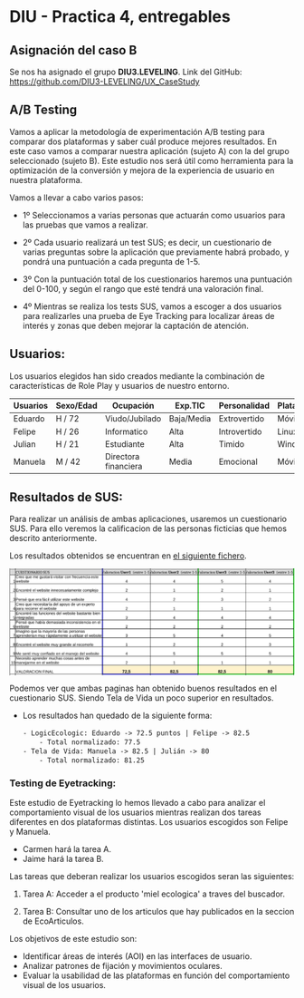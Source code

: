 # DIU - Practica 4, entregables

## Asignación del caso B
Se nos ha asignado el grupo **DIU3.LEVELING**. Link del GitHub: https://github.com/DIU3-LEVELING/UX_CaseStudy

## A/B Testing

Vamos a aplicar la metodología de experimentación A/B testing para comparar dos plataformas y saber cuál produce mejores resultados. En este caso vamos a comparar nuestra aplicación (sujeto A) con la del grupo seleccionado (sujeto B).
Este estudio nos será útil como herramienta para la optimización de la conversión y mejora de la experiencia de usuario en nuestra plataforma.

Vamos a llevar a cabo varios pasos:

  - 1º Seleccionamos a varias personas que actuarán como usuarios para las pruebas que vamos a realizar.
  
  - 2º Cada usuario realizará un test SUS; es decir, un cuestionario de varias preguntas sobre la aplicación que previamente habrá probado, y pondrá una puntuación a cada pregunta de 1-5.
  
  - 3º Con la puntuación total de los cuestionarios haremos una puntuación del 0-100, y según el rango que esté tendrá una valoración final.
  
  - 4º Mientras se realiza los tests SUS, vamos a escoger a dos usuarios para realizarles una prueba de Eye Tracking para localizar áreas de interés y zonas que deben mejorar la captación de atención.

## Usuarios:

Los usuarios elegidos han sido creados mediante la combinación de características de Role Play y usuarios de nuestro entorno.

| Usuarios | Sexo/Edad     | Ocupación   |  Exp.TIC    | Personalidad | Plataforma | TestA/B
| ------------- | -------- | ----------- | ----------- | -----------  | ---------- | ----
| Eduardo  | H / 72   | Viudo/Jubilado  | Baja/Media       | Extrovertido | Móvil       | A 
| Felipe  | H / 26   | Informatico  | Alta       | Introvertido       | Linux        | A 
| Julian  | H / 21   | Estudiante     | Alta        | Timido    | Windows      | B 
| Manuela  | M / 42   | Directora financiera  | Media      | Emocional     | Móvil        | B

## Resultados de SUS:

Para realizar un análisis de ambas aplicaciones, usaremos un cuestionario SUS. Para ello veremos la calificacion de las personas ficticias que hemos descrito anteriormente.

Los resultados obtenidos se encuentran en [el siguiente fichero](Cuestionario_SUS_DIU.xlsx).

<img align="center" src="Cuestionario_SUS_P4.png" alt="Resultados SUS"/>

Podemos ver que ambas paginas han obtenido buenos resultados en el cuestionario SUS. Siendo Tela de Vida un poco superior en resultados.

   - Los resultados han quedado de la siguiente forma:
     
         - LogicEcologic: Eduardo -> 72.5 puntos | Felipe -> 82.5
             - Total normalizado: 77.5
         - Tela de Vida: Manuela -> 82.5 | Julián -> 80
             - Total normalizado: 81.25

### Testing de Eyetracking: 
Este estudio de Eyetracking lo hemos llevado a cabo para analizar el comportamiento visual de los usuarios mientras realizan dos tareas diferentes en dos plataformas distintas.
Los usuarios escogidos son Felipe y Manuela.
- Carmen hará la tarea A.
- Jaime hará la tarea B.

Las tareas que deberan realizar los usuarios escogidos seran las siguientes:
1. Tarea A: Acceder a el producto 'miel ecologica' a traves del buscador.

2. Tarea B: Consultar uno de los articulos que hay publicados en la seccion de EcoArticulos.

Los objetivos de este estudio son:
* Identificar áreas de interés (AOI) en las interfaces de usuario.
* Analizar patrones de fijación y movimientos oculares.
* Evaluar la usabilidad de las plataformas en función del comportamiento visual de los usuarios.
